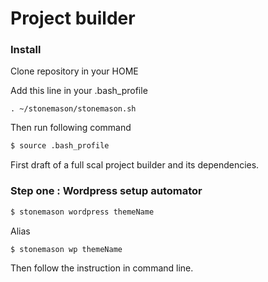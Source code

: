 # Project builder

### Install

Clone repository in your HOME


Add this line in your .bash_profile

```
. ~/stonemason/stonemason.sh
```
Then run following command

```bash
$ source .bash_profile
```

First draft of a full scal project builder and its dependencies.

### Step one : Wordpress setup automator

```bash
$ stonemason wordpress themeName
```
Alias
```bash
$ stonemason wp themeName
```
Then follow the instruction in command line.
